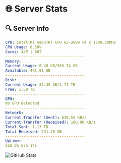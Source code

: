 # 🌐 Server Stats
## 🔍 Server Info
```yaml
CPU: Intel(R) Xeon(R) CPU E5-2699 v4 @ 1349.78MHz
CPU Usage: 6.50%
Cores: 44P | 88T
-----------------------------------
Memory:
Current Usage: 8.48 GB/503.74 GB
Available: 491.81 GB
-----------------------------------
Disk:
Current Usage: 32.35 GB/1.71 TB
Free: 1.59 TB
-----------------------------------
GPU:
No GPU detected
-----------------------------------
Network:
Current Transfer (Sent): 630.53 KB/s
Current Transfer (Received): 100.08 KB/s
Total Sent: 1.13 TB
Total Received: 231.20 GB
-----------------------------------
Uptime:
22d 0h 57m 14s
```
![GitHub Stats](https://img.shields.io/badge/Updated-2025-05-11_18:06:02-blue)